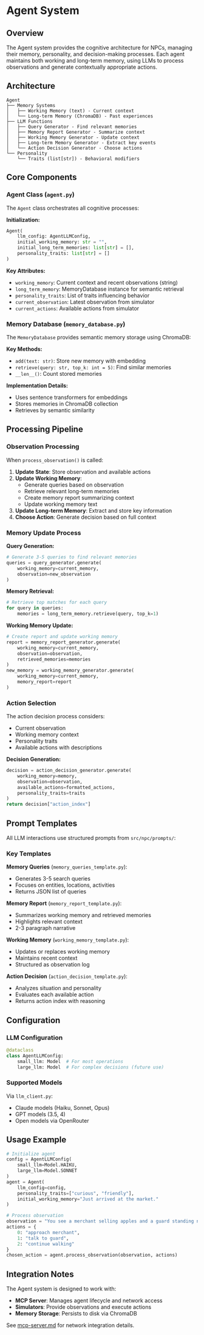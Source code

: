 # Agent System

## Overview

The Agent system provides the cognitive architecture for NPCs, managing their memory, personality, and decision-making processes. Each agent maintains both working and long-term memory, using LLMs to process observations and generate contextually appropriate actions.

## Architecture

```
Agent
├── Memory Systems
│   ├── Working Memory (text) - Current context
│   └── Long-term Memory (ChromaDB) - Past experiences
├── LLM Functions
│   ├── Query Generator - Find relevant memories
│   ├── Memory Report Generator - Summarize context
│   ├── Working Memory Generator - Update context
│   ├── Long-term Memory Generator - Extract key events
│   └── Action Decision Generator - Choose actions
└── Personality
    └── Traits (list[str]) - Behavioral modifiers
```

## Core Components

### Agent Class (`agent.py`)

The `Agent` class orchestrates all cognitive processes:

**Initialization:**
```python
Agent(
    llm_config: AgentLLMConfig,
    initial_working_memory: str = "",
    initial_long_term_memories: list[str] = [],
    personality_traits: list[str] = []
)
```

**Key Attributes:**
- `working_memory`: Current context and recent observations (string)
- `long_term_memory`: MemoryDatabase instance for semantic retrieval
- `personality_traits`: List of traits influencing behavior
- `current_observation`: Latest observation from simulator
- `current_actions`: Available actions from simulator

### Memory Database (`memory_database.py`)

The `MemoryDatabase` provides semantic memory storage using ChromaDB:

**Key Methods:**
- `add(text: str)`: Store new memory with embedding
- `retrieve(query: str, top_k: int = 5)`: Find similar memories
- `__len__()`: Count stored memories

**Implementation Details:**
- Uses sentence transformers for embeddings
- Stores memories in ChromaDB collection
- Retrieves by semantic similarity

## Processing Pipeline

### Observation Processing

When `process_observation()` is called:

1. **Update State**: Store observation and available actions
2. **Update Working Memory**: 
   - Generate queries based on observation
   - Retrieve relevant long-term memories
   - Create memory report summarizing context
   - Update working memory text
3. **Update Long-term Memory**: Extract and store key information
4. **Choose Action**: Generate decision based on full context

### Memory Update Process

**Query Generation:**
```python
# Generate 3-5 queries to find relevant memories
queries = query_generator.generate(
    working_memory=current_memory,
    observation=new_observation
)
```

**Memory Retrieval:**
```python
# Retrieve top matches for each query
for query in queries:
    memories = long_term_memory.retrieve(query, top_k=1)
```

**Working Memory Update:**
```python
# Create report and update working memory
report = memory_report_generator.generate(
    working_memory=current_memory,
    observation=observation,
    retrieved_memories=memories
)
new_memory = working_memory_generator.generate(
    working_memory=current_memory,
    memory_report=report
)
```

### Action Selection

The action decision process considers:
- Current observation
- Working memory context
- Personality traits
- Available actions with descriptions

**Decision Generation:**
```python
decision = action_decision_generator.generate(
    working_memory=memory,
    observation=observation,
    available_actions=formatted_actions,
    personality_traits=traits
)
return decision["action_index"]
```

## Prompt Templates

All LLM interactions use structured prompts from `src/npc/prompts/`:

### Key Templates

**Memory Queries** (`memory_queries_template.py`):
- Generates 3-5 search queries
- Focuses on entities, locations, activities
- Returns JSON list of queries

**Memory Report** (`memory_report_template.py`):
- Summarizes working memory and retrieved memories
- Highlights relevant context
- 2-3 paragraph narrative

**Working Memory** (`working_memory_template.py`):
- Updates or replaces working memory
- Maintains recent context
- Structured as observation log

**Action Decision** (`action_decision_template.py`):
- Analyzes situation and personality
- Evaluates each available action
- Returns action index with reasoning

## Configuration

### LLM Configuration

```python
@dataclass
class AgentLLMConfig:
    small_llm: Model  # For most operations
    large_llm: Model  # For complex decisions (future use)
```

### Supported Models

Via `llm_client.py`:
- Claude models (Haiku, Sonnet, Opus)
- GPT models (3.5, 4)
- Open models via OpenRouter

## Usage Example

```python
# Initialize agent
config = AgentLLMConfig(
    small_llm=Model.HAIKU,
    large_llm=Model.SONNET
)
agent = Agent(
    llm_config=config,
    personality_traits=["curious", "friendly"],
    initial_working_memory="Just arrived at the market."
)

# Process observation
observation = "You see a merchant selling apples and a guard standing nearby."
actions = {
    0: "approach merchant",
    1: "talk to guard", 
    2: "continue walking"
}
chosen_action = agent.process_observation(observation, actions)
```

## Integration Notes

The Agent system is designed to work with:
- **MCP Server**: Manages agent lifecycle and network access
- **Simulators**: Provide observations and execute actions
- **Memory Storage**: Persists to disk via ChromaDB

See [mcp-server.md](mcp-server.md) for network integration details.